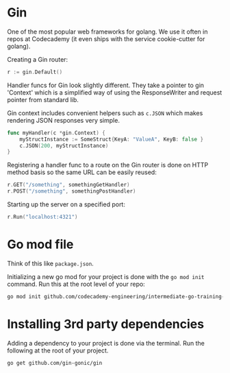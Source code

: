 # Gin

One of the most popular web frameworks for golang. We use it often in repos at Codecademy (it even ships with the service cookie-cutter for golang).

Creating a Gin router:

```go
r := gin.Default()
```

Handler funcs for Gin look slightly different.
They take a pointer to gin 'Context' which is a simplified way of using the ResponseWriter and request pointer from standard lib.

Gin context includes convenient helpers such as `c.JSON` which makes rendering JSON responses very simple.

```go
func myHandler(c *gin.Context) {
	myStructInstance := SomeStruct{KeyA: "ValueA", KeyB: false }
	c.JSON(200, myStructInstance)
}
```

Registering a handler func to a route on the Gin router is done on HTTP method basis so the same URL can be easily reused:

```go
r.GET("/something", somethingGetHandler)
r.POST("/something", somethingPostHandler)
```

Starting up the server on a specified port:

```go
r.Run("localhost:4321")
```

# Go mod file

Think of this like `package.json`.

Initializing a new go mod for your project is done with the `go mod init` command.
Run this at the root level of your repo:

```bash
go mod init github.com/codecademy-engineering/intermediate-go-training-2023
```

# Installing 3rd party dependencies

Adding a dependency to your project is done via the terminal.
Run the following at the root of your project.

```bash
go get github.com/gin-gonic/gin
```
